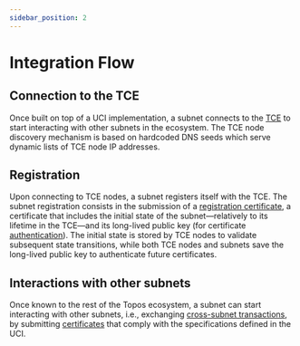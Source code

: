 ```yaml
---
sidebar_position: 2
---
```


# Integration Flow

## Connection to the TCE

Once built on top of a UCI implementation, a subnet connects to the [TCE](/learn/tce/overview) to start interacting with other subnets in the ecosystem. The TCE node discovery mechanism is based on hardcoded DNS seeds which serve dynamic lists of TCE node IP addresses.

## Registration

Upon connecting to TCE nodes, a subnet registers itself with the TCE. The subnet registration consists in the submission of a [registration certificate](/learn/uci/subnet-registration), a certificate that includes the initial state of the subnet—relatively to its lifetime in the TCE—and its long-lived public key (for certificate [authentication](/learn/uci/authentication)). The initial state is stored by TCE nodes to validate subsequent state transitions, while both TCE nodes and subnets save the long-lived public key to authenticate future certificates.

## Interactions with other subnets

Once known to the rest of the Topos ecosystem, a subnet can start interacting with other subnets, i.e., exchanging [cross-subnet transactions](#cross-subnet-transactions), by submitting [certificates](/learn/uci/overview#certificate) that comply with the specifications defined in the UCI.
